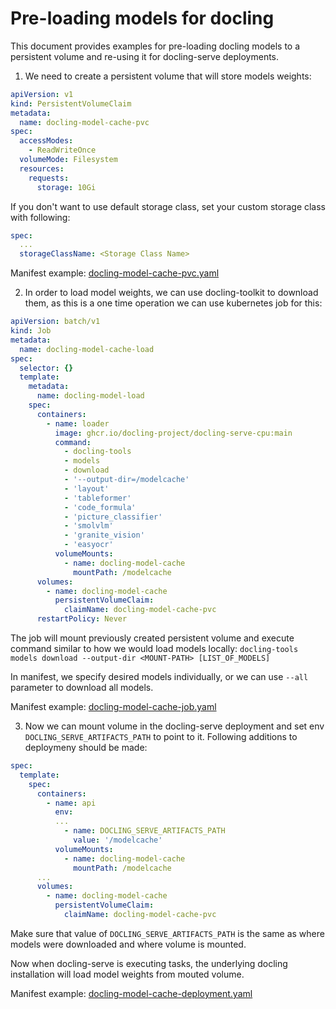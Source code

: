 # Pre-loading models for docling

This document provides examples for pre-loading docling models to a persistent volume and re-using it for docling-serve deployments.

1. We need to create a persistent volume that will store models weights:

```yaml
apiVersion: v1
kind: PersistentVolumeClaim
metadata:
  name: docling-model-cache-pvc
spec:
  accessModes:
    - ReadWriteOnce
  volumeMode: Filesystem
  resources:
    requests:
      storage: 10Gi
```

If you don't want to use default storage class, set your custom storage class with following:

```yaml
spec:
  ...
  storageClassName: <Storage Class Name>
```

Manifest example: [docling-model-cache-pvc.yaml](./deploy-examples/docling-model-cache-pvc.yaml)


2. In order to load model weights, we can use docling-toolkit to download them, as this is a one time operation we can use kubernetes job for this:

```yaml
apiVersion: batch/v1
kind: Job
metadata:
  name: docling-model-cache-load
spec:
  selector: {}
  template:
    metadata:
      name: docling-model-load
    spec:
      containers:
        - name: loader
          image: ghcr.io/docling-project/docling-serve-cpu:main
          command:
            - docling-tools
            - models
            - download
            - '--output-dir=/modelcache'
            - 'layout'
            - 'tableformer'
            - 'code_formula'
            - 'picture_classifier'
            - 'smolvlm'
            - 'granite_vision'
            - 'easyocr'
          volumeMounts:
            - name: docling-model-cache
              mountPath: /modelcache
      volumes:
        - name: docling-model-cache
          persistentVolumeClaim:
            claimName: docling-model-cache-pvc
      restartPolicy: Never
```

The job will mount previously created persistent volume and execute command similar to how we would load models locally:
`docling-tools models download --output-dir <MOUNT-PATH> [LIST_OF_MODELS]`

In manifest, we specify desired models individually, or we can use `--all` parameter to download all models.

Manifest example: [docling-model-cache-job.yaml](./deploy-examples/docling-model-cache-job.yaml)

3. Now we can mount volume in the docling-serve deployment and set env `DOCLING_SERVE_ARTIFACTS_PATH` to point to it.
Following additions to deploymeny should be made:

```yaml
spec:
  template:
    spec:
      containers:
        - name: api
          env:
          ...
            - name: DOCLING_SERVE_ARTIFACTS_PATH
              value: '/modelcache'
          volumeMounts:
            - name: docling-model-cache
              mountPath: /modelcache
      ...
      volumes:
        - name: docling-model-cache
          persistentVolumeClaim:
            claimName: docling-model-cache-pvc
```

Make sure that value of `DOCLING_SERVE_ARTIFACTS_PATH` is the same as where models were downloaded and where volume is mounted.

Now when docling-serve is executing tasks, the underlying docling installation will load model weights from mouted volume.

Manifest example: [docling-model-cache-deployment.yaml](./deploy-examples/docling-model-cache-deployment.yaml)